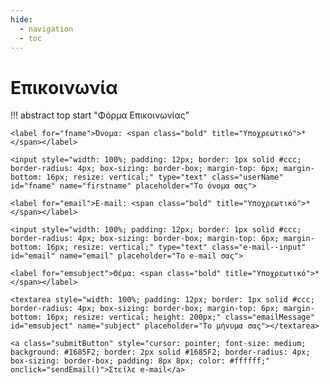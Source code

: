 ```yaml
---
hide:
  - navigation
  - toc
---
```


# Επικοινωνία

<script type="text/javascript" src="https://cdn.jsdelivr.net/npm/@emailjs/browser@3/dist/email.min.js"></script>
<script type="text/javascript">
    (function() {
        // https://dashboard.emailjs.com/admin/account
        emailjs.init('I2nd3sQPKeMhmvKnL');
    })();
</script>
<script type="text/javascript">
    window.onload = function() {
        document.getElementById('contact-form').addEventListener('submit', function(event) {
            event.preventDefault();
            // generate a five digit number for the contact_number variable
            this.contact_number.value = Math.random() * 100000 | 0;
            // these IDs from the previous steps
            emailjs.sendForm('contact_service', 'contact_form', this)
                .then(function() {
                    console.log('SUCCESS!');
                }, function(error) {
                    console.log('FAILED...', error);
                });
        });
    }
</script>
!!! abstract top start "Φόρμα Επικοινωνίας"
    
    <label for="fname">Όνομα: <span class="bold" title="Υποχρεωτικό">*</span></label>
    
    <input style="width: 100%; padding: 12px; border: 1px solid #ccc; border-radius: 4px; box-sizing: border-box; margin-top: 6px; margin-bottom: 16px; resize: vertical;" type="text" class="userName" id="fname" name="firstname" placeholder="Το όνομα σας">
    
    <label for="email">E-mail: <span class="bold" title="Υποχρεωτικό">*</span></label>

    <input style="width: 100%; padding: 12px; border: 1px solid #ccc; border-radius: 4px; box-sizing: border-box; margin-top: 6px; margin-bottom: 16px; resize: vertical;" type="text" class="e-mail--input" id="email" name="email" placeholder="Το e-mail σας">

    <label for="emsubject">Θέμα: <span class="bold" title="Υποχρεωτικό">*</span></label>

    <textarea style="width: 100%; padding: 12px; border: 1px solid #ccc; border-radius: 4px; box-sizing: border-box; margin-top: 6px; margin-bottom: 16px; resize: vertical; height: 200px;" class="emailMessage" id="emsubject" name="subject" placeholder="Το μήνυμα σας"></textarea>

    <a class="submitButton" style="cursor: pointer; font-size: medium; background: #1685F2; border: 2px solid #1685F2; border-radius: 4px; box-sizing: border-box; padding: 8px 8px; color: #ffffff;" onclick="sendEmail()">Στείλε e-mail</a>